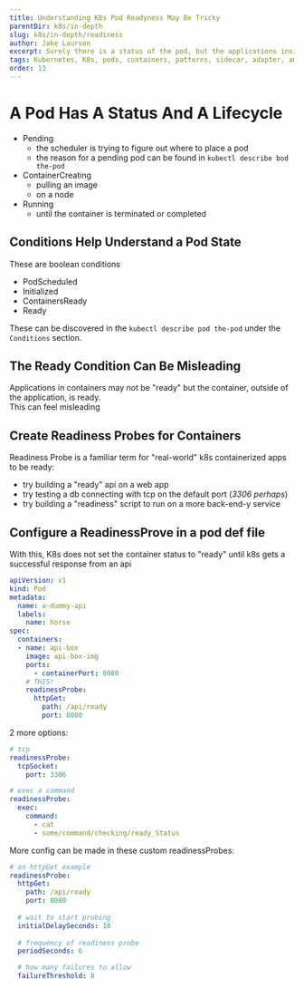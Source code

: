 ```yaml
---
title: Understanding K8s Pod Readyness May Be Tricky
parentDir: k8s/in-depth
slug: k8s/in-depth/readiness
author: Jake Laursen
excerpt: Surely there is a status of the pod, but the applications inside the pods can require more granular configuring to understand their readyness
tags: Kubernetes, K8s, pods, containers, patterns, sidecar, adapter, ambassador
order: 13
---
```


# A Pod Has A Status And A Lifecycle
- Pending
  - the scheduler is trying to figure out where to place a pod
  - the reason for a pending pod can be found in `kubectl describe bod the-pod`
- ContainerCreating
  - pulling an image
  - on a node
- Running
  - until the container is terminated or completed

## Conditions Help Understand a Pod State
These are boolean conditions
- PodScheduled
- Initialized
- ContainersReady
- Ready

These can be discovered in the `kubectl describe pod the-pod` under the `Conditions` section.  

## The Ready Condition Can Be Misleading
Applications in containers may not be "ready" but the container, outside of the application, is ready.  
This can feel misleading

## Create Readiness Probes for Containers
Readiness Probe is a familiar term for "real-world" k8s containerized apps to be ready:
- try building a "ready" api on a web app
- try testing a db connecting with tcp on the default port (_3306 perhaps_)
- try building a "readiness" script to run on a more back-end-y service

## Configure a ReadinessProve in a pod def file
With this, K8s does not set the container status to "ready" until k8s gets a successful response from an api
```yaml
apiVersion: v1
kind: Pod
metadata:
  name: a-dummy-api
  labels:
    name: horse
spec:
  containers:
  - name: api-box
    image: api-box-img
    ports: 
      - containerPort: 8080
    # THIS!
    readinessProbe:
      httpGet:
        path: /api/ready
        port: 8080
```

2 more options:
```yaml
# tcp
readinessProbe:
  tcpSocket:
    port: 3306

# exec a command
readinessProbe:
  exec:
    command:
      - cat
      - some/command/checking/ready_Status
```

More config can be made in these custom readinessProbes:
```yaml
# an httpGet example
readinessProbe:
  httpGet:
    path: /api/ready
    port: 8080
  
  # wait to start probing
  initialDelaySeconds: 10
  
  # frequency of readiness probe
  periodSeconds: 6

  # how many failures to allow
  failureThreshold: 8
```